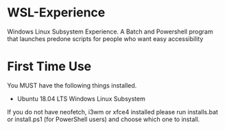 # WSL-Experience
Windows Linux Subsystem Experience. A Batch and Powershell program that launches predone scripts for people who want easy accessibility 

# First Time Use

You MUST have the following things installed. 
- Ubuntu 18.04 LTS Windows Linux Subsystem

If you do not have neofetch, i3wm or xfce4 installed please run installs.bat or install.ps1 (for PowerShell users) and choose which one to install. 

